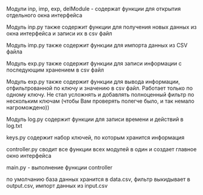Модули inp, imp, exp, delModule - содержат функции для открытия отдельного окна интерфейса

Модуль inp.py также содержит функции для получения новых данных из окна 
интерфейса и записи их в csv файл

Модуль imp.py также содержит функции для импорта данных из CSV файла

Модуль exp.py также содержит функции для записи информации
с последующим хранением в csv файл

Модуль exp.py также содержит функции для вывода информации, отфильтрованной по ключу
и значению в csv файл. Работает только по одному ключу. Не стал усложнять и добавлять полноценный фильтр по нескольким ключам (чтобы Вам проверять полегче было, и так немало нагромождено))

Модуль log.py содержит функции для записи времени и действий в log.txt

keys.py содержит набор ключей, по которым хранится информация

controller.py сводит все функции всех модулей в один и создает главное окно интерфейса

main.py - выполнение функции controller

по умолчанию база данных хранится в data.csv, фильтр выкидывает в output.csv, импорт данных из input.csv
